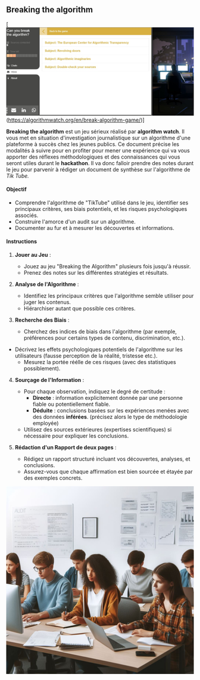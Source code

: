 ## Breaking the algorithm

[![image du jeu](breaking.jpg)(https://algorithmwatch.org/en/break-algorithm-game/)]

**Breaking the algorithm** est un jeu sérieux réalisé par **algorithm watch**.
Il vous met en situation d'investigation journalistique sur un algorithme d'une plateforme à succès chez les jeunes publics.
Ce document précise les modalités à suivre pour en profiter pour mener une expérience qui va vous apporter des réflexes méthodologiques et des connaissances qui vous seront utiles durant le **hackathon**.
Il va donc falloir prendre des notes durant le jeu pour parvenir à rédiger un document de synthèse sur l'algorithme de *Tik Tube.* 

#### Objectif
- Comprendre l'algorithme de "TikTube" utilisé dans le jeu, identifier ses principaux critères, ses biais potentiels, et les risques psychologiques associés.
- Construire l'amorce d'un audit sur un algorithme.
- Documenter au fur et à mesurer les découvertes et informations.


#### Instructions
1. **Jouer au Jeu** :
   - Jouez au jeu "Breaking the Algorithm" plusieurs fois jusqu'à réussir.
   - Prenez des notes sur les différentes stratégies et résultats.

2. **Analyse de l'Algorithme** :
   - Identifiez les principaux critères que l'algorithme semble utiliser pour juger les contenus.
   - Hiérarchiser autant que possible ces critères.

3. **Recherche des Biais** :
   - Cherchez des indices de biais dans l'algorithme (par exemple, préférences pour certains types de contenu, discrimination, etc.).
- Décrivez les effets psychologiques potentiels de l'algorithme sur les utilisateurs (fausse perception de la réalité, tristesse etc.).
   - Mesurez la portée réélle de ces risques (avec des statistiques possiblement).

4. **Sourçage de l'Information** :
   - Pour chaque observation, indiquez le degré de certitude : 
     - **Directe** : information explicitement donnée par une personne fiable ou potentiellement fiable.
     - **Déduite** : conclusions basées sur les expériences menées avec des données **inférées**. (précisez alors le type de méthodologie employée)
   - Utilisez des sources extérieures (expertises scientifiques) si nécessaire pour expliquer les conclusions.

5. **Rédaction d'un Rapport de deux pages** :
   - Rédigez un rapport structuré incluant vos découvertes, analyses, et conclusions.
   - Assurez-vous que chaque affirmation est bien sourcée et étayée par des exemples concrets.


![étudiants](etudiantsalgo.jpg)
